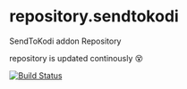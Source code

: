 # repository.sendtokodi
SendToKodi addon Repository

repository is updated continously :dizzy_face:

[![Build Status](https://travis-ci.org/firsttris/plugin.video.sendtokodi.svg?branch=master)](https://travis-ci.org/firsttris/plugin.video.sendtokodi)  